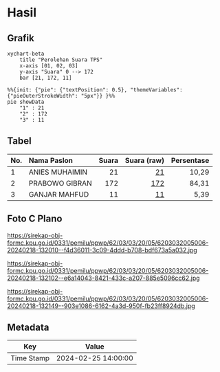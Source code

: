 # Hasil

## Grafik

```mermaid
xychart-beta
    title "Perolehan Suara TPS"
    x-axis [01, 02, 03]
    y-axis "Suara" 0 --> 172
    bar [21, 172, 11]
```

```mermaid
%%{init: {"pie": {"textPosition": 0.5}, "themeVariables": {"pieOuterStrokeWidth": "5px"}} }%%
pie showData
    "1" : 21
    "2" : 172
    "3" : 11
```

## Tabel

| No. | Nama Paslon    | Suara | Suara (raw) | Persentase |
|:--- |:-------------- | -----:| -----------:| ----------:|
| 1   | ANIES MUHAIMIN | 21    | [21][p-1]   | 10,29      |
| 2   | PRABOWO GIBRAN | 172   | [172][p-2]  | 84,31      |
| 3   | GANJAR MAHFUD  | 11    | [11][p-3]   | 5,39       |


[p-1]: https://github.com/gigit-pemilu/pemilu-2024-62-kalimantan-tengah/blob/main/pilpres/hitung-suara/sub/62-kalimantan-tengah/sub/03-kapuas/sub/03-kapuas-timur/sub/2005-anjir-mambulau-tengah/sub/006-tps/sub/paslon-1.txt
[p-2]: https://github.com/gigit-pemilu/pemilu-2024-62-kalimantan-tengah/blob/main/pilpres/hitung-suara/sub/62-kalimantan-tengah/sub/03-kapuas/sub/03-kapuas-timur/sub/2005-anjir-mambulau-tengah/sub/006-tps/sub/paslon-2.txt
[p-3]: https://github.com/gigit-pemilu/pemilu-2024-62-kalimantan-tengah/blob/main/pilpres/hitung-suara/sub/62-kalimantan-tengah/sub/03-kapuas/sub/03-kapuas-timur/sub/2005-anjir-mambulau-tengah/sub/006-tps/sub/paslon-3.txt

## Foto C Plano

https://sirekap-obj-formc.kpu.go.id/0331/pemilu/ppwp/62/03/03/20/05/6203032005006-20240218-132010--f4d36011-3c09-4ddd-b708-bdf673a5a032.jpg

https://sirekap-obj-formc.kpu.go.id/0331/pemilu/ppwp/62/03/03/20/05/6203032005006-20240218-132102--e6a14043-8421-433c-a207-885e5096cc62.jpg

https://sirekap-obj-formc.kpu.go.id/0331/pemilu/ppwp/62/03/03/20/05/6203032005006-20240218-132149--903e1086-6162-4a3d-950f-fb23ff8924db.jpg


## Metadata

| Key        | Value               |
| ---------- | ------------------- |
| Time Stamp | 2024-02-25 14:00:00 |



